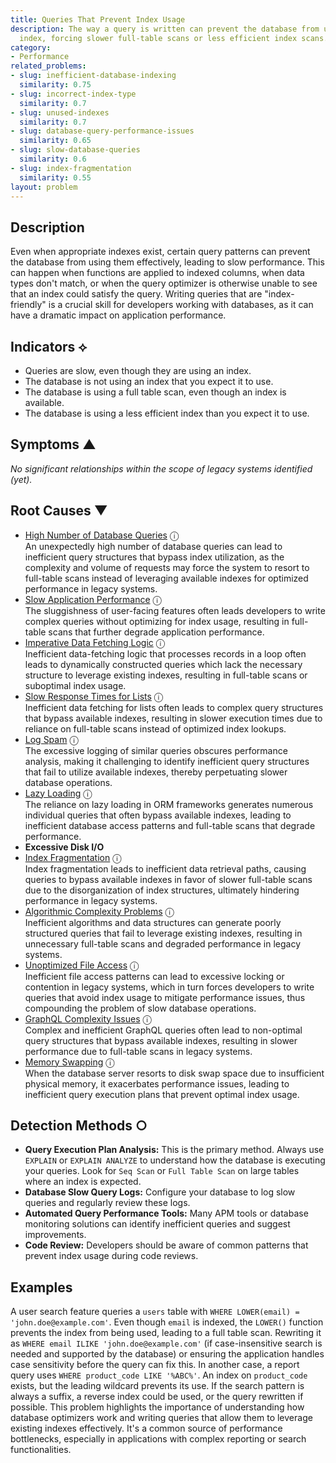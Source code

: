 ```yaml
---
title: Queries That Prevent Index Usage
description: The way a query is written can prevent the database from using an available
  index, forcing slower full-table scans or less efficient index scans.
category:
- Performance
related_problems:
- slug: inefficient-database-indexing
  similarity: 0.75
- slug: incorrect-index-type
  similarity: 0.7
- slug: unused-indexes
  similarity: 0.7
- slug: database-query-performance-issues
  similarity: 0.65
- slug: slow-database-queries
  similarity: 0.6
- slug: index-fragmentation
  similarity: 0.55
layout: problem
---
```


## Description
Even when appropriate indexes exist, certain query patterns can prevent the database from using them effectively, leading to slow performance. This can happen when functions are applied to indexed columns, when data types don't match, or when the query optimizer is otherwise unable to see that an index could satisfy the query. Writing queries that are "index-friendly" is a crucial skill for developers working with databases, as it can have a dramatic impact on application performance.


## Indicators ⟡
- Queries are slow, even though they are using an index.
- The database is not using an index that you expect it to use.
- The database is using a full table scan, even though an index is available.
- The database is using a less efficient index than you expect it to use.


## Symptoms ▲

*No significant relationships within the scope of legacy systems identified (yet).*

## Root Causes ▼

- [High Number of Database Queries](high-number-of-database-queries.md) <span class="info-tooltip" title="Confidence: 0.578, Strength: 0.930">ⓘ</span>
<br/>  An unexpectedly high number of database queries can lead to inefficient query structures that bypass index utilization, as the complexity and volume of requests may force the system to resort to full-table scans instead of leveraging available indexes for optimized performance in legacy systems.
- [Slow Application Performance](slow-application-performance.md) <span class="info-tooltip" title="Confidence: 0.533, Strength: 0.824">ⓘ</span>
<br/>  The sluggishness of user-facing features often leads developers to write complex queries without optimizing for index usage, resulting in full-table scans that further degrade application performance.
- [Imperative Data Fetching Logic](imperative-data-fetching-logic.md) <span class="info-tooltip" title="Confidence: 0.514, Strength: 0.871">ⓘ</span>
<br/>  Inefficient data-fetching logic that processes records in a loop often leads to dynamically constructed queries which lack the necessary structure to leverage existing indexes, resulting in full-table scans or suboptimal index usage.
- [Slow Response Times for Lists](slow-response-times-for-lists.md) <span class="info-tooltip" title="Confidence: 0.511, Strength: 0.917">ⓘ</span>
<br/>  Inefficient data fetching for lists often leads to complex query structures that bypass available indexes, resulting in slower execution times due to reliance on full-table scans instead of optimized index lookups.
- [Log Spam](log-spam.md) <span class="info-tooltip" title="Confidence: 0.492, Strength: 0.822">ⓘ</span>
<br/>  The excessive logging of similar queries obscures performance analysis, making it challenging to identify inefficient query structures that fail to utilize available indexes, thereby perpetuating slower database operations.
- [Lazy Loading](lazy-loading.md) <span class="info-tooltip" title="Confidence: 0.485, Strength: 0.828">ⓘ</span>
<br/>  The reliance on lazy loading in ORM frameworks generates numerous individual queries that often bypass available indexes, leading to inefficient database access patterns and full-table scans that degrade performance.
- **Excessive Disk I/O**
- [Index Fragmentation](index-fragmentation.md) <span class="info-tooltip" title="Confidence: 0.396, Strength: 0.686">ⓘ</span>
<br/>  Index fragmentation leads to inefficient data retrieval paths, causing queries to bypass available indexes in favor of slower full-table scans due to the disorganization of index structures, ultimately hindering performance in legacy systems.
- [Algorithmic Complexity Problems](algorithmic-complexity-problems.md) <span class="info-tooltip" title="Confidence: 0.382, Strength: 0.674">ⓘ</span>
<br/>  Inefficient algorithms and data structures can generate poorly structured queries that fail to leverage existing indexes, resulting in unnecessary full-table scans and degraded performance in legacy systems.
- [Unoptimized File Access](unoptimized-file-access.md) <span class="info-tooltip" title="Confidence: 0.368, Strength: 0.704">ⓘ</span>
<br/>  Inefficient file access patterns can lead to excessive locking or contention in legacy systems, which in turn forces developers to write queries that avoid index usage to mitigate performance issues, thus compounding the problem of slow database operations.
- [GraphQL Complexity Issues](graphql-complexity-issues.md) <span class="info-tooltip" title="Confidence: 0.363, Strength: 0.670">ⓘ</span>
<br/>  Complex and inefficient GraphQL queries often lead to non-optimal query structures that bypass available indexes, resulting in slower performance due to full-table scans in legacy systems.
- [Memory Swapping](memory-swapping.md) <span class="info-tooltip" title="Confidence: 0.327, Strength: 0.800">ⓘ</span>
<br/>  When the database server resorts to disk swap space due to insufficient physical memory, it exacerbates performance issues, leading to inefficient query execution plans that prevent optimal index usage.

## Detection Methods ○

- **Query Execution Plan Analysis:** This is the primary method. Always use `EXPLAIN` or `EXPLAIN ANALYZE` to understand how the database is executing your queries. Look for `Seq Scan` or `Full Table Scan` on large tables where an index is expected.
- **Database Slow Query Logs:** Configure your database to log slow queries and regularly review these logs.
- **Automated Query Performance Tools:** Many APM tools or database monitoring solutions can identify inefficient queries and suggest improvements.
- **Code Review:** Developers should be aware of common patterns that prevent index usage during code reviews.


## Examples
A user search feature queries a `users` table with `WHERE LOWER(email) = 'john.doe@example.com'`. Even though `email` is indexed, the `LOWER()` function prevents the index from being used, leading to a full table scan. Rewriting it as `WHERE email ILIKE 'john.doe@example.com'` (if case-insensitive search is needed and supported by the database) or ensuring the application handles case sensitivity before the query can fix this. In another case, a report query uses `WHERE product_code LIKE '%ABC%'`. An index on `product_code` exists, but the leading wildcard prevents its use. If the search pattern is always a suffix, a reverse index could be used, or the query rewritten if possible. This problem highlights the importance of understanding how database optimizers work and writing queries that allow them to leverage existing indexes effectively. It's a common source of performance bottlenecks, especially in applications with complex reporting or search functionalities.
